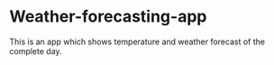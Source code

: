 # Weather-forecasting-app
This is an app which shows temperature and weather forecast of the complete day.
